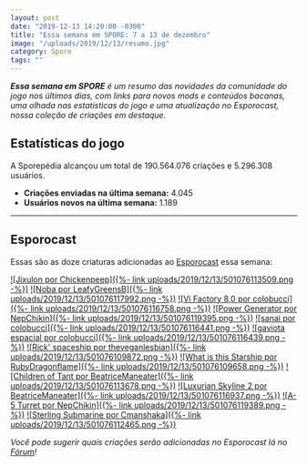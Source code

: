 ```yaml
---
layout: post
date: "2019-12-13 14:20:00 -0300"
title: "Essa semana em SPORE: 7 a 13 de dezembro"
image: "/uploads/2019/12/13/resumo.jpg"
category: Spore
tags: ""
---
```


_**Essa semana em SPORE** é um resumo das novidades da comunidade do jogo nos últimos dias, com links para novos mods e conteúdos bacanas, uma olhada nas estatísticas do jogo e uma atualização no Esporocast, nossa coleção de criações em destaque._

## Estatísticas do jogo

A Sporepédia alcançou um total de 190.564.076 criações e 5.296.308 usuários.

- **Criações enviadas na última semana:** 4.045
- **Usuários novos na última semana:** 1.189

***

## Esporocast

Essas são as doze criaturas adicionadas ao [Esporocast](http://www.spore.com/sporepedia#qry=ssc-501057576550) essa semana:

[![Jixulon por Chickenpeep]({%- link uploads/2019/12/13/501076113509.png -%})](http://www.spore.com/sporepedia#qry=sast-501076113509%3Assc-501057576550)
[![Noba por LeafyGreensB]({%- link uploads/2019/12/13/501076117992.png -%})](http://www.spore.com/sporepedia#qry=sast-501076117992%3Assc-501057576550)
[![Vi Factory 8,0 por colobucci]({%- link uploads/2019/12/13/501076116758.png -%})](http://www.spore.com/sporepedia#qry=sast-501076116758%3Assc-501057576550)
[![Power Generator por NepChikin]({%- link uploads/2019/12/13/501076119395.png -%})](http://www.spore.com/sporepedia#qry=sast-501076119395%3Assc-501057576550)
[![sanai por colobucci]({%- link uploads/2019/12/13/501076116441.png -%})](http://www.spore.com/sporepedia#qry=sast-501076116441%3Assc-501057576550)
[![gaviota espacial por colobucci]({%- link uploads/2019/12/13/501076116439.png -%})](http://www.spore.com/sporepedia#qry=sast-501076116439%3Assc-501057576550)
[![Rick' spaceship por theveganlesbian]({%- link uploads/2019/12/13/501076109872.png -%})](http://www.spore.com/sporepedia#qry=sast-501076109872%3Assc-501057576550)
[![What is this Starship por RubyDragonflame]({%- link uploads/2019/12/13/501076109658.png -%})](http://www.spore.com/sporepedia#qry=sast-501076109658%3Assc-501057576550)
[![Children of Tant por BeatriceManeater]({%- link uploads/2019/12/13/501076113678.png -%})](http://www.spore.com/sporepedia#qry=sast-501076113678%3Assc-501057576550)
[![Luxurian Skyline 2 por BeatriceManeater]({%- link uploads/2019/12/13/501076116937.png -%})](http://www.spore.com/sporepedia#qry=sast-501076116937%3Assc-501057576550)
[![A-5 Turret por NepChikin]({%- link uploads/2019/12/13/501076119389.png -%})](http://www.spore.com/sporepedia#qry=sast-501076119389%3Assc-501057576550)
[![Sterling Submarine por Cmanshaka]({%- link uploads/2019/12/13/501076112465.png -%})](http://www.spore.com/sporepedia#qry=sast-501076112465%3Assc-501057576550)
  
_Você pode sugerir quais criações serão adicionadas no Esporocast lá no [Fórum](https://forum.esporo.net/d/18-conheca-o-esporocast)!_
